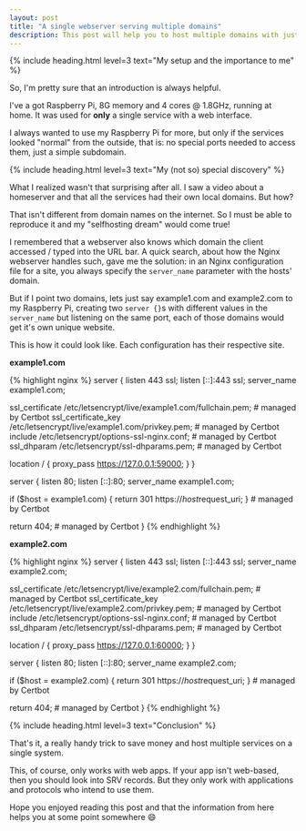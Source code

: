 ```yaml
---
layout: post
title: "A single webserver serving multiple domains"
description: This post will help you to host multiple domains with just one single host server. I use Nginx as an example but it is also possible with any other webserver you like.
---
```


{% include heading.html level=3 text="My setup and the importance to me" %}

So, I'm pretty sure that an introduction is always helpful.

I've a got Raspberry Pi, 8G memory and 4 cores @ 1.8GHz, running at home. It was used for **only** a single service with a web interface.

I always wanted to use my Raspberry Pi for more, but only if the services looked "normal" from the outside, that is: no special ports needed to access them, just a simple subdomain.

{% include heading.html level=3 text="My (not so) special discovery" %}

What I realized wasn't that surprising after all. I saw a video about a homeserver and that all the services had their own local domains. But how?

That isn't different from domain names on the internet. So I must be able to reproduce it and my "selfhosting dream" would come true!

I remembered that a webserver also knows which domain the client accessed / typed into the URL bar. A quick search, about how the Nginx webserver handles such, gave me the solution: in an Nginx configuration file for a site, you always specify the `server_name` parameter with the hosts' domain.

But if I point two domains, lets just say example1.com and example2.com to my Raspberry Pi, creating two `server {}`s with different values in the `server_name` but listening on the same port, each of those domains would get it's own unique website.

This is how it could look like. Each configuration has their respective site.

**example1.com**

{% highlight nginx %}
server {
  listen 443 ssl;
  listen [::]:443 ssl;
  server_name example1.com;
 
  ssl_certificate /etc/letsencrypt/live/example1.com/fullchain.pem; # managed by Certbot
  ssl_certificate_key /etc/letsencrypt/live/example1.com/privkey.pem; # managed by Certbot
  include /etc/letsencrypt/options-ssl-nginx.conf; # managed by Certbot
  ssl_dhparam /etc/letsencrypt/ssl-dhparams.pem; # managed by Certbot

  location / {
    proxy_pass https://127.0.0.1:59000;
  }
}

server {
  listen 80;
  listen [::]:80;
  server_name example1.com;

  if ($host = example1.com) {
    return 301 https://$host$request_uri;
  } # managed by Certbot

  return 404; # managed by Certbot
}
{% endhighlight %}

**example2.com**

{% highlight nginx %}
server {
  listen 443 ssl;
  listen [::]:443 ssl;
  server_name example2.com;
 
  ssl_certificate /etc/letsencrypt/live/example2.com/fullchain.pem; # managed by Certbot
  ssl_certificate_key /etc/letsencrypt/live/example2.com/privkey.pem; # managed by Certbot
  include /etc/letsencrypt/options-ssl-nginx.conf; # managed by Certbot
  ssl_dhparam /etc/letsencrypt/ssl-dhparams.pem; # managed by Certbot

  location / {
    proxy_pass https://127.0.0.1:60000;
  }
}

server {
  listen 80;
  listen [::]:80;
  server_name example2.com;

  if ($host = example2.com) {
    return 301 https://$host$request_uri;
  } # managed by Certbot

  return 404; # managed by Certbot
}
{% endhighlight %}

{% include heading.html level=3 text="Conclusion" %}

That's it, a really handy trick to save money and host multiple services on a single system.

This, of course, only works with web apps. If your app isn't web-based, then you should look into SRV records. But they only work with applications and protocols who intend to use them.

Hope you enjoyed reading this post and that the information from here helps you at some point somewhere 😄
